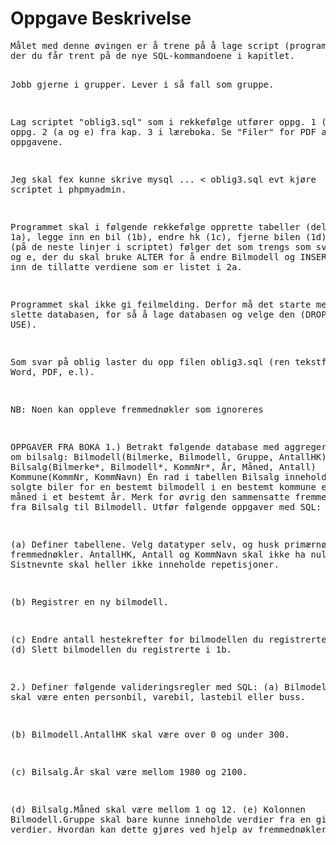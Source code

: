 <h1>Oppgave Beskrivelse</h1>
<pre>
Målet med denne øvingen er å trene på å lage script (program),
der du får trent på de nye SQL-kommandoene i kapitlet.

Jobb gjerne i grupper. Lever i så fall som gruppe.

Lag scriptet "oblig3.sql" som i rekkefølge utfører oppg. 1 (a-d) og oppg. 2 (a og e)
fra kap. 3 i læreboka. Se "Filer" for PDF av oppgavene.

Jeg skal fex kunne skrive mysql ... < oblig3.sql evt kjøre scriptet i phpmyadmin.

Programmet skal i følgende rekkefølge opprette tabeller (deloppgave 1a), legge inn en bil (1b),
endre hk (1c), fjerne bilen (1d).  Dernest (på de neste linjer i scriptet) følger det som trengs
som svar til 2 a og e, der du skal bruke ALTER for å endre Bilmodell og INSERT for å få inn
de tillatte verdiene som er listet i 2a.

Programmet skal ikke gi feilmelding.  Derfor må det starte med å slette databasen,
for så å lage databasen og velge den (DROP, CREATE og USE).

Som svar på oblig laster du opp filen oblig3.sql (ren tekstfil, ikke Word, PDF, e.l).

NB: Noen kan oppleve fremmednøkler som ignoreres



OPPGAVER FRA BOKA
1.)
Betrakt følgende database med aggregerte data om bilsalg:
Bilmodell(Bilmerke, Bilmodell, Gruppe, AntallHK)
Bilsalg(Bilmerke*, Bilmodell*, KommNr*, År, Måned, Antall)
Kommune(KommNr, KommNavn)
Én rad i tabellen Bilsalg inneholder antall solgte biler for en
bestemt bilmodell i en bestemt kommune en bestemt måned i et
bestemt år. Merk for øvrig den sammensatte fremmednøkkelen
fra Bilsalg til Bilmodell.
Utfør følgende oppgaver med SQL:

(a) Definer tabellene. Velg datatyper selv, og husk
primærnøkler og fremmednøkler. AntallHK, Antall og
KommNavn skal ikke ha nullmerker. Sistnevnte skal heller ikke
inneholde repetisjoner.

(b) Registrer en ny bilmodell.

(c) Endre antall hestekrefter for bilmodellen du registrerte i 1b.
(d) Slett bilmodellen du registrerte i 1b.

2.)
Definer følgende valideringsregler med SQL:
(a) Bilmodell.Gruppe skal være enten personbil, varebil,
lastebil eller buss.

(b) Bilmodell.AntallHK skal være over 0 og under 300.

(c) Bilsalg.År skal være mellom 1980 og 2100.

(d) Bilsalg.Måned skal være mellom 1 og 12.
(e) Kolonnen Bilmodell.Gruppe skal bare kunne inneholde
verdier fra en gitt liste med verdier. Hvordan kan dette gjøres
ved hjelp av fremmednøkler?
</pre>
